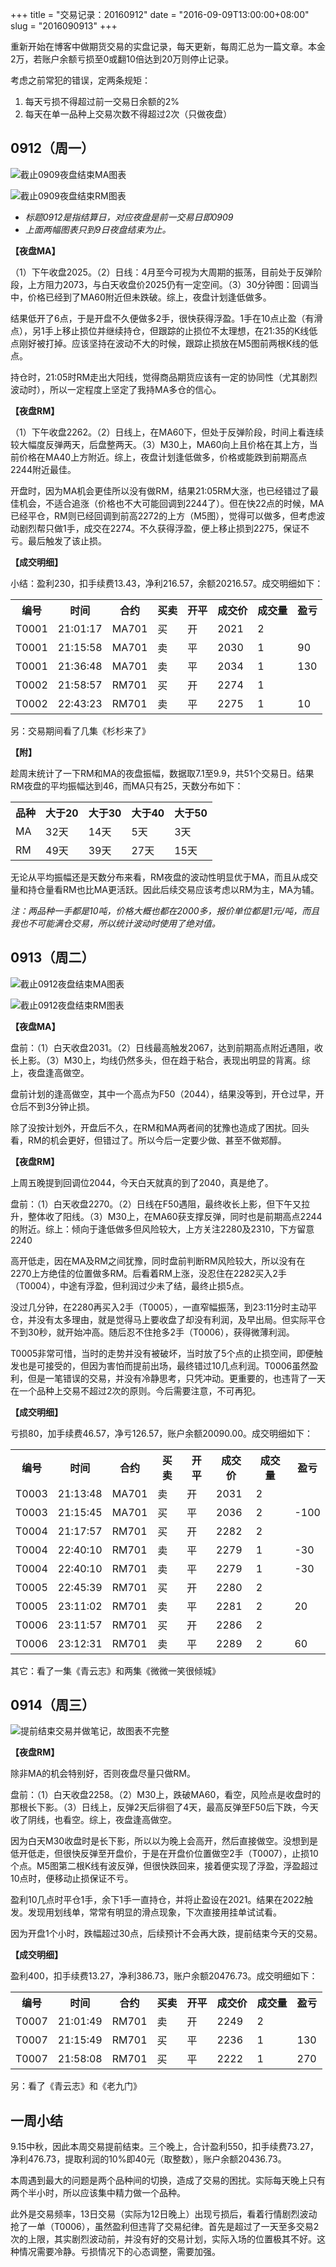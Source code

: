 +++
title = "交易记录：20160912"
date = "2016-09-09T13:00:00+08:00"
slug = "2016090913"
+++

重新开始在博客中做期货交易的实盘记录，每天更新，每周汇总为一篇文章。本金2万，若账户余额亏损至0或翻10倍达到20万则停止记录。

考虑之前常犯的错误，定两条规矩：

1. 每天亏损不得超过前一交易日余额的2%
2. 每天在单一品种上交易次数不得超过2次（只做夜盘）

## 0912（周一）

![截止0909夜盘结束MA图表](/blog_static/2016/20160909-trading-record-20160912-ma.png)

![截止0909夜盘结束RM图表](/blog_static/2016/20160909-trading-record-20160912-rm.png)

* *标题0912是指结算日，对应夜盘是前一交易日即0909*
* *上面两幅图表只到9日夜盘结束为止。*

**【夜盘MA】**

（1）下午收盘2025。（2）日线：4月至今可视为大周期的振荡，目前处于反弹阶段，上方阻力2073，与白天收盘价2025仍有一定空间。（3）30分钟图：回调当中，价格已经到了MA60附近但未跌破。综上，夜盘计划逢低做多。

结果低开了6点，于是开盘不久便做多2手，很快获得浮盈。1手在10点止盈（有滑点），另1手上移止损位并继续持仓，但跟踪的止损位不太理想，在21:35的K线低点刚好被打掉。应该坚持在波动不大的时候，跟踪止损放在M5图前两根K线的低点。

持仓时，21:05时RM走出大阳线，觉得商品期货应该有一定的协同性（尤其剧烈波动时），所以一定程度上坚定了我持MA多仓的信心。

**【夜盘RM】**

（1）下午收盘2262。（2）日线上，在MA60下，但处于反弹阶段，时间上看连续较大幅度反弹两天，后盘整两天。（3）M30上，MA60向上且价格在其上方，当前价格在MA40上方附近。综上，夜盘计划逢低做多，价格或能跌到前期高点2244附近最佳。

开盘时，因为MA机会更佳所以没有做RM，结果21:05RM大涨，也已经错过了最佳机会，不适合追涨（价格也不大可能回调到2244了）。但在快22点的时候，MA已经平仓，RM则已经回调到前高2272的上方（M5图），觉得可以做多，但考虑波动剧烈帮只做1手，成交在2274。不久获得浮盈，便上移止损到2275，保证不亏。最后触发了该止损。

**【成交明细】**

小结：盈利230，扣手续费13.43，净利216.57，余额20216.57。成交明细如下：

<table>
<tr>
<th>编号</th><th>时间</th><th>合约</th><th>买卖</th><th>开平</th><th>成交价</th><th>成交量</th><th>盈亏</th>
</tr>
<tr><td>T0001</td><td>21:01:17</td><td>MA701</td><td>买</td><td>开</td><td>2021</td><td>2</td><td>   </td></tr>
<tr><td>T0001</td><td>21:15:58</td><td>MA701</td><td>卖</td><td>平</td><td>2030</td><td>1</td><td>90 </td></tr>
<tr><td>T0001</td><td>21:36:48</td><td>MA701</td><td>卖</td><td>平</td><td>2034</td><td>1</td><td>130</td></tr>
<tr><td>T0002</td><td>21:58:57</td><td>RM701</td><td>买</td><td>开</td><td>2274</td><td>1</td><td>   </td></tr>
<tr><td>T0002</td><td>22:43:23</td><td>RM701</td><td>卖</td><td>平</td><td>2275</td><td>1</td><td>10 </td></tr>
</table>

另：交易期间看了几集《杉杉来了》

**【附】**

趁周末统计了一下RM和MA的夜盘振幅，数据取7.1至9.9，共51个交易日。结果RM夜盘的平均振幅达到46，而MA只有25，天数分布如下：

<table>
<tr>
<th>品种</th><th>大于20</th><th>大于30</th><th>大于40</th><th>大于50</th>
</tr>
<tr><td>MA</td><td>32天</td><td>14天</td><td>5天</td><td>3天</td></tr>
<tr><td>RM</td><td>49天</td><td>39天</td><td>27天</td><td>15天</td></tr>
</table>

无论从平均振幅还是天数分布来看，RM夜盘的波动性明显优于MA，而且从成交量和持仓量看RM也比MA更活跃。因此后续交易应该考虑以RM为主，MA为辅。

*注：两品种一手都是10吨，价格大概也都在2000多，报价单位都是1元/吨，而且我也不可能满仓交易，所以统计波动时使用了绝对值。*

## 0913（周二）

![截止0912夜盘结束MA图表](/blog_static/2016/20160909-trading-record-20160913-ma.png)

![截止0912夜盘结束RM图表](/blog_static/2016/20160909-trading-record-20160913-rm.png)

**【夜盘MA】**

盘前：（1）白天收盘2031。（2）日线最高触发2067，达到前期高点附近遇阻，收长上影。（3）M30上，均线仍然多头，但在趋于粘合，表现出明显的背离。综上，夜盘逢高做空。

盘前计划的逢高做空，其中一个高点为F50（2044），结果没等到，开仓过早，开仓后不到3分钟止损。

除了没按计划外，开盘后不久，在RM和MA两者间的犹豫也造成了困扰。回头看，RM的机会更好，但错过了。所以今后一定要少做、甚至不做郑醇。

**【夜盘RM】**

上周五晚提到回调位2044，今天白天就真的到了2040，真是绝了。

盘前：（1）白天收盘2270。（2）日线在F50遇阻，最终收长上影，但下午又拉升，整体收了阳线。（3）M30上，在MA60获支撑反弹，同时也是前期高点2244的附近。综上：倾向于逢低做多但风险较大，上方关注2280及2310，下方留意2240

高开低走，因在MA及RM之间犹豫，同时盘前判断RM风险较大，所以没有在2270上方绝佳的位置做多RM。后看着RM上涨，没忍住在2282买入2手（T0004），中途有浮盈，但利润过少未了结，最终止损5点。

没过几分钟，在2280再买入2手（T0005），一直窄幅振荡，到23:11分时主动平仓，并没有太多理由，就是觉得马上要收盘了却没有利润，及早出局。但实际平仓不到30秒，就开始冲高。随后忍不住抢多2手（T0006），获得微薄利润。

T0005非常可惜，当时的走势并没有被破坏，当时放了5个点的止损空间，即便触发也是可接受的，但因为害怕而提前出场，最终错过10几点利润。T0006虽然盈利，但是一笔错误的交易，并没有冷静思考，只凭冲动。更重要的，也违背了一天在一个品种上交易不超过2次的原则。今后需要注意，不可再犯。

**【成交明细】**

亏损80，加手续费46.57，净亏126.57，账户余额20090.00。成交明细如下：

<table>
<tr>
<th>编号</th><th>时间</th><th>合约</th><th>买卖</th><th>开平</th><th>成交价</th><th>成交量</th><th>盈亏</th>
</tr>
<tr><td>T0003</td><td>21:13:48</td><td>MA701</td><td>卖</td><td>开</td><td>2031</td><td>2</td><td></td></tr>
<tr><td>T0003</td><td>21:15:45</td><td>MA701</td><td>买</td><td>平</td><td>2036</td><td>2</td><td>-100</td></tr>
<tr><td>T0004</td><td>21:17:57</td><td>RM701</td><td>买</td><td>开</td><td>2282</td><td>2</td><td></td></tr>
<tr><td>T0004</td><td>22:40:10</td><td>RM701</td><td>卖</td><td>平</td><td>2279</td><td>1</td><td>-30</td></tr>
<tr><td>T0004</td><td>22:40:10</td><td>RM701</td><td>卖</td><td>平</td><td>2279</td><td>1</td><td>-30</td></tr>
<tr><td>T0005</td><td>22:45:39</td><td>RM701</td><td>买</td><td>开</td><td>2280</td><td>2</td><td></td></tr>
<tr><td>T0005</td><td>23:11:02</td><td>RM701</td><td>卖</td><td>平</td><td>2281</td><td>2</td><td>20</td></tr>
<tr><td>T0006</td><td>23:11:57</td><td>RM701</td><td>买</td><td>开</td><td>2286</td><td>2</td><td></td></tr>
<tr><td>T0006</td><td>23:12:31</td><td>RM701</td><td>卖</td><td>平</td><td>2289</td><td>2</td><td>60</td></tr>
</table>

其它：看了一集《青云志》和两集《微微一笑很倾城》

## 0914（周三）

![提前结束交易并做笔记，故图表不完整](/blog_static/2016/20160909-trading-record-20160914-rm.png)

**【夜盘RM】**

除非MA的机会特别好，否则夜盘尽量只做RM。

盘前：（1）白天收盘2258。（2）M30上，跌破MA60，看空，风险点是收盘时的那根长下影。（3）日线上，反弹2天后徘徊了4天，最高反弹至F50后下跌，今天收了阴线，也看空。综上，夜盘逢高做空。

因为白天M30收盘时是长下影，所以以为晚上会高开，然后直接做空。没想到是低开低走，但很快反弹至开盘价，于是在开盘价位置做空2手（T0007），止损10个点。M5图第二根K线有波反弹，但很快跌回来，接着便实现了浮盈，浮盈超过10点时，便移动止损保证不亏。

盈利10几点时平仓1手，余下1手一直持仓，并将止盈设在2021。结果在2022触发。发现用划线单，常常有明显的滑点现象，下次直接用挂单试试看。

因为开盘1个小时，跌幅超过30点，后续预计不会再大跌，提前结束今天的交易。

**【成交明细】**

盈利400，扣手续费13.27，净利386.73，账户余额20476.73。成交明细如下：

<table>
<tr>
<th>编号</th><th>时间</th><th>合约</th><th>买卖</th><th>开平</th><th>成交价</th><th>成交量</th><th>盈亏</th>
</tr>
<tr><td>T0007</td><td>21:01:49</td><td>RM701</td><td>卖</td><td>开</td><td>2249</td><td>2</td><td></td></tr>
<tr><td>T0007</td><td>21:15:49</td><td>RM701</td><td>买</td><td>平</td><td>2236</td><td>1</td><td>130</td></tr>
<tr><td>T0007</td><td>21:58:08</td><td>RM701</td><td>买</td><td>平</td><td>2222</td><td>1</td><td>270</td></tr>
</table>

另：看了《青云志》和《老九门》

## 一周小结

9.15中秋，因此本周交易提前结束。三个晚上，合计盈利550，扣手续费73.27，净利476.73，提取利润的10%即40元（取整数），账户余额20436.73。

本周遇到最大的问题是两个品种间的切换，造成了交易的困扰。实际每天晚上只有两个半小时，所以应该集中精力做一个品种。

此外是交易频率，13日交易（实际为12日晚上）出现亏损后，看着行情剧烈波动抢了一单（T0006），虽然盈利但违背了交易纪律。首先是超过了一天至多交易2次的上限，其实剧烈波动前，并没有好的交易计划，实际入场的位置极其不好。这种情况需要冷静。亏损情况下的心态调整，需要加强。


